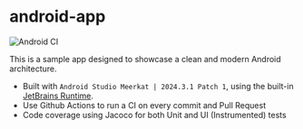 # android-app

![Android CI](https://github.com/gdomingues/android-app/actions/workflows/android.yml/badge.svg)

This is a sample app designed to showcase a clean and modern Android architecture.

- Built with `Android Studio Meerkat | 2024.3.1 Patch 1`, using the
  built-in [JetBrains Runtime](https://developer.android.com/build/jdks).
- Use Github Actions to run a CI on every commit and Pull Request
- Code coverage using Jacoco for both Unit and UI (Instrumented) tests
